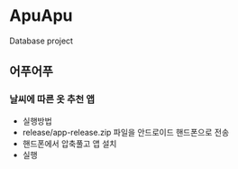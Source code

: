 # ApuApu
Database project
## 어푸어푸
### 날씨에 따른 옷 추천 앱
* 실행방법
* release/app-release.zip 파일을 안드로이드 핸드폰으로 전송
* 핸드폰에서 압축풀고 앱 설치
* 실행
